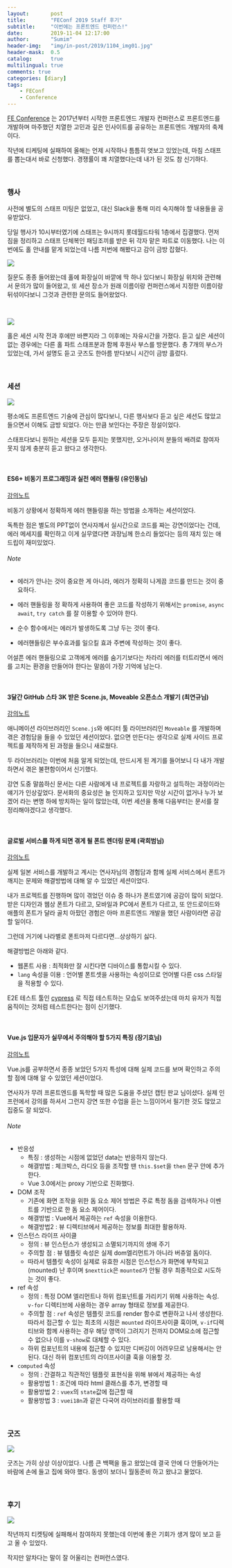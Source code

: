 ```yaml
---
layout:       post
title:        "FEConf 2019 Staff 후기"
subtitle:     "이번에는 프론트엔드 컨퍼런스!"
date:         2019-11-04 12:17:00
author:       "Sumim"
header-img:   "img/in-post/2019/1104_img01.jpg"
header-mask:  0.5
catalog:      true
multilingual: true
comments: true
categories: [diary]
tags:
    - FEConf
    - Conference
---
```




[FE Conference](<https://2019.feconf.kr/>) 는 2017년부터 시작한 프론트엔드 개발자 컨퍼런스로 프론트엔드를 개발하며 마주했던 치열한 고민과 깊은 인사이트를 공유하는 프론트엔드 개발자의 축제이다.

작년에 티케팅에 실패하여 올해는 언제 시작하나 틈틈히 엿보고 있었는데, 마침 스태프를 뽑는대서 바로 신청했다. 경쟁률이 꽤 치열했다는데 내가 된 것도 참 신기하다.

<br/>

### 행사

사전에 별도의 스태프 미팅은 없었고, 대신 Slack을 통해 미리 숙지해야 할 내용들을 공유받았다. 

당일 행사가 10시부터였기에 스태프는 9시까지 롯데월드타워 1층에서 집결했다. 먼저 짐을 정리하고 스태프 단체복인 패딩조끼를 받은 뒤 각자 맡은 파트로 이동했다. 나는 이번에도 홀 안내를 맡게 되었는데 나름 저번에 해봤다고 감이 금방 잡혔다. 

![](https://sumim00.github.io/img/in-post/2019/1104_img02.jpg)

질문도 종종 들어왔는데 홀에 화장실이 바깥에 딱 하나 있다보니 화장실 위치와 관련해서 문의가 많이 들어왔고, 또 세션 장소가 원래 이름이랑 컨퍼런스에서 지정한 이름이랑 뒤섞이다보니 그것과 관련한 문의도 들어왔었다.

<br/>

![](https://sumim00.github.io/img/in-post/2019/1104_img03.jpg)

홀은 세션 시작 전과 후에만 바쁜지라 그 이후에는 자유시간을 가졌다. 듣고 싶은 세션이 없는 경우에는 다른 홀 파트 스태프분과 함께 후원사 부스를 방문했다. 총  7개의 부스가 있었는데, 가서 설명도 듣고 굿즈도 한아름 받다보니 시간이 금방 흘렀다. 

<br/>

### 세션

![](https://sumim00.github.io/img/in-post/2019/1104_img04.jpg)

평소에도 프론트엔드 기술에 관심이 많다보니, 다른 행사보다 듣고 싶은 세션도 많았고 들으면서 이해도 금방 되었다. 아는 만큼 보인다는 주장은 정설이었다. 

스태프다보니 원하는 세션을 모두 듣지는 못했지만, 오거나이저 분들의 배려로 참여자 못지 않게 충분히 듣고 왔다고 생각한다. 

<br/>

#### ES6+ 비동기 프로그래밍과 실전 에러 핸들링 (유인동님)

[강의노트](<https://github.com/indongyoo/FEConf2019>)

비동기 상황에서 정확하게 에러 핸들링을 하는 방법을 소개하는 세션이었다.

독특한 점은 별도의 PPT없이 연사자께서 실시간으로 코드를 짜는 강연이었다는 건데, 에러 메세지를 확인하고 이게 실무였다면 과장님께 한소리 들었다는 등의 재치 있는 애드립이 재미있었다.

###### Note

- 에러가 안나는 것이 중요한 게 아니라, 에러가 정확히 나게끔 코드를 만드는 것이 중요하다.

- 에러 핸들링을 정 확하게 사용하여 좋은 코드를 작성하기 위해서는 `promise`, `async await`, `try catch` 를 잘 이용할 수 있어야 한다.
- 순수 함수에서는 에러가 발생하도록 그냥 두는 것이 좋다.
- 에러핸들링은 부수효과를 일으킬 효과 주변에 작성하는 것이 좋다.

어설픈 에러 핸들링으로 고객에게 에러를 숨기기보다는 차라리 에러를 터트리면서 에러를 고치는 환경을 만들어야 한다는 말씀이 가장 기억에 남는다.

<br/>

#### 3달간 GitHub 스타 3K 받은 Scene.js, Moveable 오픈소스 개발기 (최연규님)

[강의노트](<https://drive.google.com/file/d/1VFOUWWaz9NH_niu3caxJ8yTxgVVTgPMT/view>)

애니메이션 라이브러리인 `Scene.js`와 에디터 툴 라이브러리인 `Moveable` 를 개발하며 겪은 경험담을 들을 수 있었던 세션이었다. 없으면 만든다는 생각으로 실제 사이드 프로젝트를 제작하게 된 과정을 들으니 새로웠다. 

두 라이브러리는 이번에 처음 알게 되었는데, 만드시게 된 계기를 들어보니 다 내가 개발하면서 겪은 불편함이어서 신기했다. 

강연 도중 말씀하신 문서는 다른 사람에게 내 프로젝트를 자랑하고 설득하는 과정이라는 얘기가 인상깊었다. 문서화의 중요성은 늘 인지하고 있지만 막상 시간이 없거나 누가 보겠어 라는 변명 하에 방치하는 일이 많았는데, 이번 세션을 통해 다음부터는 문서를  잘 정리해야겠다고 생각했다.

<br/>

#### 글로벌 서비스를 하게 되면 겪게 될 폰트 렌더링 문제 (곽희범님)

[강의노트](<https://drive.google.com/file/d/1abjV5imziJNg62ZE5dH5LS4VJK0f3nZf/view>)

실제 일본 서비스를 개발하고 계시는 연사자님의 경험담과 함께 실제 서비스에서 폰트가 깨지는 문제와 해결방법에 대해 알 수 있었던 세션이었다.

내가 프로젝트를 진행하며 많이 겪었던 이슈 중 하나가 폰트였기에 공감이 많이 되었다. 받은 디자인과 웹상 폰트가 다르고, 모바일과 PC에서 폰트가 다르고, 또 안드로이드와 애플의 폰트가 달라 골치 아팠던 경험은 아마 프론트엔드 개발을 했던 사람이라면 공감할 일이다. 

그런데 거기에 나라별로 폰트마저 다르다면...상상하기 싫다. 

해결방법은 아래와 같다.

- 웹폰트 사용 : 최적화만 잘 시킨다면 디바이스를 통합시킬 수 있다.
- `lang` 속성을 이용 : 언어별 폰트셋을 사용하는 속성이므로 언어별 다른 css 스타일을 적용할 수 있다.

E2E 테스트 툴인 [cypress](<https://www.cypress.io/>) 로 직접 테스트하는 모습도 보여주셨는데 마치 유저가 직접 움직이는 것처럼 테스트한다는 점이 신기했다. 

<br/>

#### Vue.js 입문자가 실무에서 주의해야 할 5가지 특징 (장기효님)

[강의노트](<https://drive.google.com/file/d/0B3AcM_ZW0sOceDJVNHZYTHR6MlVRbWt2LXRCWVAzLTMyTHNN/view>)

Vue.js를 공부하면서 종종 보았던 5가지 특성에 대해 실제 코드를 보며 확인하고 주의할 점에 대해 알 수 있었던 세션이었다. 

연사자가 무려 프론트엔드를 독학할 때 많은 도움을 주셨던 캡틴 판교 님이셨다. 실제 인프런에서 강의를 하셔서 그런지 강연 또한 수업을 듣는 느낌이어서 필기한 것도 많았고 집중도 잘 되었다.

###### Note

- 반응성
  - 특징 : 생성하는 시점에 없었던 data는 반응하지 않는다.
  - 해결방법 : 체크박스, 라디오 등을 조작할 땐 `this.$set`을 `then` 문구 안에 추가한다.
  - Vue 3.0에서는 proxy 기반으로 진화했다.
- DOM 조작
  - 기존에 화면 조작을 위한 돔 요소 제어 방법은 주로 특정 돔을 검색하거나 이벤트를 기반으로 한 돔 요소 제어이다.
  - 해결방법 : Vue에서 제공하는 `ref` 속성을 이용한다.
  - 해결방법2 : 뷰 디렉티브에서 제공하는 정보를 최대한 활용하자.
- 인스턴스 라이프 사이클
  - 정의 : 뷰 인스턴스가 생성되고 소멸되기까지의 생애 주기
  - 주의할 점 : 뷰 템플릿 속성은 실제 dom엘리먼트가 아니라 버츄얼 돔이다.
  - 따라서 템플릿 속성이 실제로 유효한 시점은 인스턴스가 화면에 부착되고(mounted) 난 후이며 `$nexttick`은 `mounted`가 안될 경우 최종적으로 시도하는 것이 좋다.
- ref 속성
  - 정의 : 특정 DOM 엘리먼트나 하위 컴포넌트를 가리키기 위해 사용하는 속성. `v-for` 디렉티브에 사용하는 경우 array 형태로 정보를 제공한다.
  - 주의할 점 : `ref` 속성은 템플릿 코드를 render 함수로 변환하고 나서 생성한다. 따라서 접근할 수 있는 최초의 시점은 `mounted` 라이프사이클 훅이며, `v-if`디렉티브와 함께 사용하는 경우 해당 영역이 그려지기 전까지 DOM요소에 접근할 수 없으나 이를 `v-show`로 대체할 수 있다.
  - 하위 컴포넌트의 내용에 접근할 수 있지만 디버깅이 어려우므로 남용해서는 안된다. 대신 하위 컴포넌트의 라이프사이클 훅을 이용할 것.
- `computed` 속성
  - 정의 : 간결하고 직관적인 템플릿 표현식을 위해 뷰에서 제공하는 속성
  - 활용방법 1 : 조건에 따라 html 클래스를 추가, 변경할 때
  - 활용방법 2 : `vuex`의 `state`값에 접근할 때
  - 활용방법 3 : `vuei18n`과 같은 다국어 라이브러리를 활용할 때

<br/>

### 굿즈

![](https://sumim00.github.io/img/in-post/2019/1104_img05.jpg)

굿즈는 가히 상상 이상이었다. 나름 큰 백팩을 들고 왔었는데 결국 안에 다 안들어가는 바람에 손에 들고 집에 와야 했다. 동생이 보더니 월동준비 하고 왔냐고 물었다. 

<br/>

### 후기

![](https://sumim00.github.io/img/in-post/2019/1104_img06.jpg)

작년까지 티켓팅에 실패해서 참여하지 못했는데 이번에 좋은 기회가 생겨 많이 보고 듣고 올 수 있었다. 

작지만 알차다는 말이 잘 어울리는 컨퍼런스였다. 

